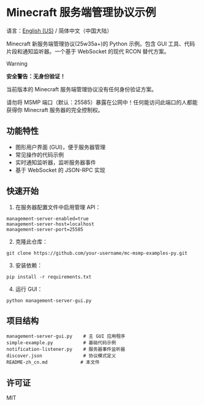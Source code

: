 # Minecraft 服务端管理协议示例

语言：[English (US)](./README.md) / 简体中文（中国大陆）

Minecraft 新服务端管理协议(25w35a+)的 Python 示例。包含 GUI 工具、代码片段和通知监听器。一个基于 WebSocket 的现代 RCON 替代方案。

> [!WARNING]
> **安全警告：无身份验证！**
> 
> 当前版本的 Minecraft 服务端管理协议没有任何身份验证方案。
> 
> 请勿将 MSMP 端口（默认：25585）暴露在公网中！任何能访问此端口的人都能获得你 Minecraft 服务器的完全控制权。

## 功能特性

- 图形用户界面 (GUI)，便于服务器管理
- 常见操作的代码示例
- 实时通知监听器，监听服务器事件
- 基于 WebSocket 的 JSON-RPC 实现

## 快速开始

1. 在服务器配置文件中启用管理 API：

```
management-server-enabled=true
management-server-host=localhost
management-server-port=25585
```

2. 克隆此仓库：

```
git clone https://github.com/your-username/mc-msmp-examples-py.git
```

3. 安装依赖：

```
pip install -r requirements.txt
```

4. 运行 GUI：

```
python management-server-gui.py
```

## 项目结构

```
management-server-gui.py    # 主 GUI 应用程序
simple-example.py           # 基础代码示例
notification-listener.py    # 服务器事件监听器
discover.json               # 协议模式定义
README-zh_cn.md            # 本文件
```

## 许可证

MIT